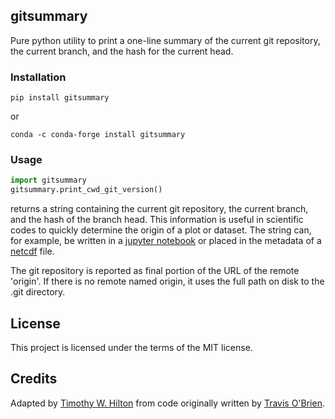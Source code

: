 ## gitsummary

Pure python utility to print a one-line summary of the current git repository, the current branch, and the hash for the current head.

### Installation

``` shell
pip install gitsummary
```
or
``` shell
conda -c conda-forge install gitsummary
```

### Usage

``` python
import gitsummary
gitsummary.print_cwd_git_version()
```


returns a string containing the current git repository, the current branch, and the hash of the branch head.  This information is useful in scientific codes to quickly determine the origin of a plot or dataset.  The string can, for example, be written in a [jupyter notebook](https://jupyter.org/) or placed in the metadata of a [netcdf](https://www.unidata.ucar.edu/software/netcdf/) file.  

The git repository is reported as final portion of the URL of the remote 'origin'.  If there is no remote named origin, it uses the full path on disk to the .git directory.   

## License

This project is licensed under the terms of the MIT license.

## Credits

Adapted by [Timothy W. Hilton](@Timothy-W-Hilton) from code originally written by [Travis O'Brien](@taobrienlbl).


